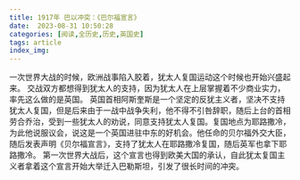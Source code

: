 ```yaml
---
title: 1917年 巴以冲突：《巴尔福宣言》
date:  2023-08-31 10:50:28
categories: [阅读,全历史,历史,英国史]
tags: article
index_img: 
---
```


一次世界大战的时候，欧洲战事陷入胶着，犹太人复国运动这个时候也开始兴盛起来。
交战双方都想得到犹太人的支持，因为犹太人在上层掌握着不少商业实力，率先这么做的是英国。
英国首相阿斯奎斯是一个坚定的反犹主义者，坚决不支持犹太人复国，但是后来由于一战中战争失利，他不得不引咎辞职，随后上台的首相劳合乔治，受到一些犹太人的劝说，同意支持犹太人复国。复国地点为耶路撒冷，为此他说服议会，说这是一个英国进驻中东的好机会。他任命的贝尔福外交大臣，随后发表声明《贝尔福宣言》，支持了犹太人在耶路撒冷复国，随后英军也拿下耶路撒冷。
第一次世界大战后，这个宣言也得到欧美大国的承认，自此犹太复国主义者拿着这个宣言开始大举迁入巴勒斯坦，引发了很长时间的冲突。